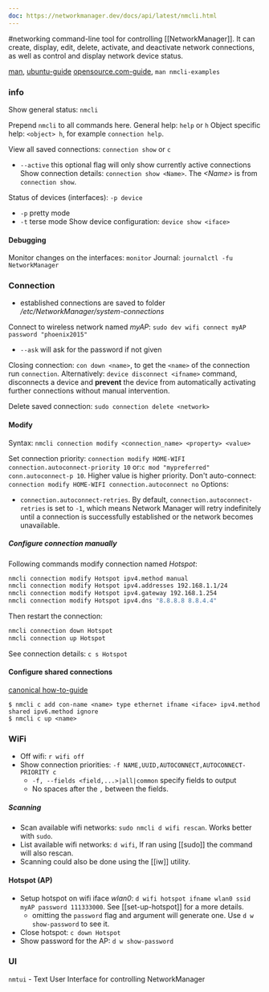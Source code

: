 ```yaml
---
doc: https://networkmanager.dev/docs/api/latest/nmcli.html
---
```

#networking 
command-line tool for controlling [[NetworkManager]]. It can create, display, edit, delete, activate, and deactivate network connections, as well as control and display network device status.

[man](https://developer-old.gnome.org/NetworkManager/unstable/nmcli.html), [ubuntu-guide](https://ubuntu.com/core/docs/networkmanager/configure-wifi-connections) [opensource.com-guide](https://opensource.com/article/20/7/nmcli), `man nmcli-examples`

### info
Show general status: `nmcli`

Prepend `nmcli` to all commands here.
General help:  `help`   or   `h`
Object specific help:  `<object> h`, for example `connection help`.

View all saved connections:   `connection show` or `c`
- `--active`  this optional flag will only show currently active connections
Show connection details: `connection show <Name>`. The *\<Name\>* is from `connection show`.

Status of devices (interfaces):   `-p device`
- `-p`  pretty mode
- `-t`  terse mode
Show device configuration: `device show <iface>`
#### Debugging
Monitor changes on the interfaces: `monitor`
Journal: `journalctl -fu NetworkManager`

### Connection
- established connections are saved to folder */etc/NetworkManager/system-connections*

Connect to wireless network named *myAP*:
	`sudo dev wifi connect myAP password "phoenix2015"`
- `--ask`  will ask for the password if not given

Closing connection: `con down <name>`, to get the `<name>` of the connection run `connection`.
Alternatively: `device disconnect <ifname>` command, disconnects a device and **prevent** the device from automatically activating further connections without manual intervention.

Delete saved connection:  `sudo connection delete <network>`
#### Modify
Syntax: `nmcli connection modify <connection_name> <property> <value>`

Set connection priority:
	`connection modify HOME-WIFI connection.autoconnect-priority 10`
	or:`c mod "mypreferred" conn.autoconnect-p 10`. Higher value is higher priority.
Don't auto-connect:
	`connection modify HOME-WIFI connection.autoconnect no`
Options:
- `connection.autoconnect-retries`. By default, `connection.autoconnect-retries` is set to `-1`, which means Network Manager will retry indefinitely until a connection is successfully established or the network becomes unavailable.

##### Configure connection manually
Following commands modify connection named *Hotspot*:
```sh
nmcli connection modify Hotspot ipv4.method manual
nmcli connection modify Hotspot ipv4.addresses 192.168.1.1/24
nmcli connection modify Hotspot ipv4.gateway 192.168.1.254
nmcli connection modify Hotspot ipv4.dns "8.8.8.8 8.8.4.4"
```
Then restart the connection:
```sh
nmcli connection down Hotspot
nmcli connection up Hotspot
```
See connection details: `c s Hotspot`
#### Configure shared connections
[canonical how-to-guide](https://ubuntu.com/core/docs/networkmanager/configure-shared-connections)
```shell
$ nmcli c add con-name <name> type ethernet ifname <iface> ipv4.method shared ipv6.method ignore
$ nmcli c up <name>
```

### WiFi
- Off wifi:  `r wifi off`
- Show connection priorities: 
	`-f NAME,UUID,AUTOCONNECT,AUTOCONNECT-PRIORITY c`
	- `-f, --fields <field,...>|all|common`      specify fields to output
	- No spaces after the `,` between the fields.
##### Scanning
- Scan available wifi networks: `sudo nmcli d wifi rescan`. Works better with `sudo`.
- List available wifi networks:   `d wifi`, If ran using [[sudo]] the command will also rescan.
- Scanning could also be done using the [[iw]] utility.
#### Hotspot (AP)
- Setup hotspot on wifi iface *wlan0*:   `d wifi hotspot ifname wlan0 ssid myAP password 111333000`. See [[set-up-hotspot]] for a more details.
	- omitting the `password` flag and argument will generate one. Use `d w show-password` to see it.
- Close hotspot:   `c down Hotspot`
- Show password for the AP: `d w show-password`

### UI
`nmtui` - Text User Interface for controlling NetworkManager
